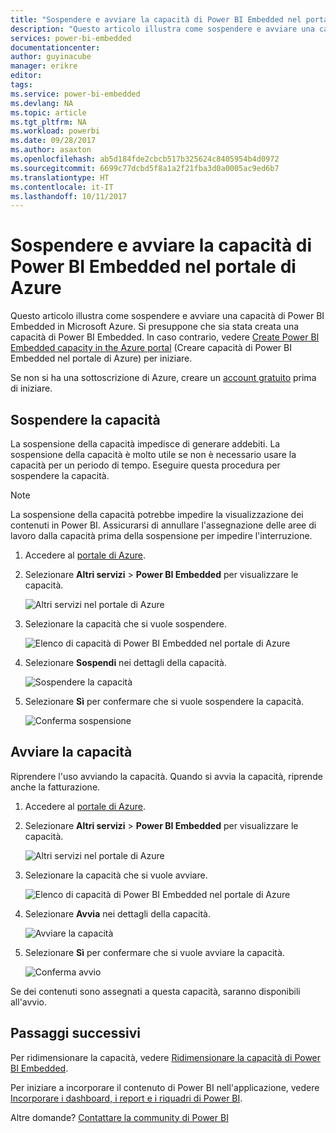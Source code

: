 ```yaml
---
title: "Sospendere e avviare la capacità di Power BI Embedded nel portale di Azure | Microsoft Docs"
description: "Questo articolo illustra come sospendere e avviare una capacità di Power BI Embedded in Microsoft Azure."
services: power-bi-embedded
documentationcenter: 
author: guyinacube
manager: erikre
editor: 
tags: 
ms.service: power-bi-embedded
ms.devlang: NA
ms.topic: article
ms.tgt_pltfrm: NA
ms.workload: powerbi
ms.date: 09/28/2017
ms.author: asaxton
ms.openlocfilehash: ab5d184fde2cbcb517b325624c8405954b4d0972
ms.sourcegitcommit: 6699c77dcbd5f8a1a2f21fba3d0a0005ac9ed6b7
ms.translationtype: HT
ms.contentlocale: it-IT
ms.lasthandoff: 10/11/2017
---
```

# <a name="pause-and-start-your-power-bi-embedded-capacity-in-the-azure-portal"></a>Sospendere e avviare la capacità di Power BI Embedded nel portale di Azure

Questo articolo illustra come sospendere e avviare una capacità di Power BI Embedded in Microsoft Azure. Si presuppone che sia stata creata una capacità di Power BI Embedded. In caso contrario, vedere [Create Power BI Embedded capacity in the Azure portal](create-capacity.md) (Creare capacità di Power BI Embedded nel portale di Azure) per iniziare.

Se non si ha una sottoscrizione di Azure, creare un [account gratuito](https://azure.microsoft.com/free/) prima di iniziare.

## <a name="pause-your-capacity"></a>Sospendere la capacità

La sospensione della capacità impedisce di generare addebiti. La sospensione della capacità è molto utile se non è necessario usare la capacità per un periodo di tempo. Eseguire questa procedura per sospendere la capacità.

> [!NOTE]
> La sospensione della capacità potrebbe impedire la visualizzazione dei contenuti in Power BI. Assicurarsi di annullare l'assegnazione delle aree di lavoro dalla capacità prima della sospensione per impedire l'interruzione.

1. Accedere al [portale di Azure](https://portal.azure.com/).

2. Selezionare **Altri servizi** > **Power BI Embedded** per visualizzare le capacità.

    ![Altri servizi nel portale di Azure](media/pause-start/azure-portal-more-services.png)

3. Selezionare la capacità che si vuole sospendere.

    ![Elenco di capacità di Power BI Embedded nel portale di Azure](media/pause-start/azure-portal-capacity-list.png)

4. Selezionare **Sospendi** nei dettagli della capacità.

    ![Sospendere la capacità](media/pause-start/azure-portal-pause-capacity.png)

5. Selezionare **Sì** per confermare che si vuole sospendere la capacità.

    ![Conferma sospensione](media/pause-start/azure-portal-confirm-pause.png)

## <a name="start-your-capacity"></a>Avviare la capacità

Riprendere l'uso avviando la capacità. Quando si avvia la capacità, riprende anche la fatturazione.

1. Accedere al [portale di Azure](https://portal.azure.com/).

2. Selezionare **Altri servizi** > **Power BI Embedded** per visualizzare le capacità.

    ![Altri servizi nel portale di Azure](media/pause-start/azure-portal-more-services.png)

3. Selezionare la capacità che si vuole avviare.

    ![Elenco di capacità di Power BI Embedded nel portale di Azure](media/pause-start/azure-portal-capacity-list.png)

4. Selezionare **Avvia** nei dettagli della capacità.

    ![Avviare la capacità](media/pause-start/azure-portal-start-capacity.png)

5. Selezionare **Sì** per confermare che si vuole avviare la capacità.

    ![Conferma avvio](media/pause-start/azure-portal-confirm-start.png)

Se dei contenuti sono assegnati a questa capacità, saranno disponibili all'avvio.

## <a name="next-steps"></a>Passaggi successivi

Per ridimensionare la capacità, vedere [Ridimensionare la capacità di Power BI Embedded](scale-capacity.md).

Per iniziare a incorporare il contenuto di Power BI nell'applicazione, vedere [Incorporare i dashboard, i report e i riquadri di Power BI](https://powerbi.microsoft.com/documentation/powerbi-developer-embedding-content/).

Altre domande? [Contattare la community di Power BI](http://community.powerbi.com/)